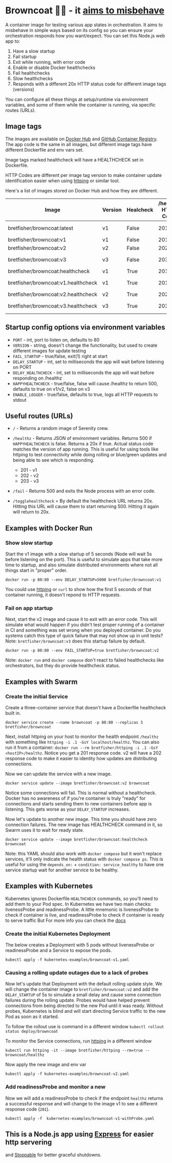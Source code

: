 # Browncoat 🚀🤠 - it [aims to misbehave](https://www.youtube.com/watch?v=1VR3Av9qfZc)



A container image for testing various app states in orchestration. It aims to
misbehave in simple ways based on its config so you can ensure your
orchestration responds how you want/expect. You can set this Node.js web app to:

1. Have a slow startup
1. Fail startup
1. Exit while running, with error code
1. Enable or disable Docker healthchecks
1. Fail healthchecks
1. Slow healthchecks
1. Responds with a different 20x HTTP status code for different image tags (versions)

You can configure all these things at setup/runtime via environment variables,
and some of them while the container is running, via specific routes (URLs).

## Image tags

The images are available on [Docker Hub](https://hub.docker.com/r/bretfisher/browncoat)
and [GitHub Container Registry](https://github.com/BretFisher/browncoat/packages).
The app code is the same in all images, but different image tags have different
Dockerfile and env vars set.

Image tags marked healthcheck will have a HEALTHCHECK set in Dockerfile.

HTTP Codes are different per image tag version to make container update
identification easier when using
[httping](https://github.com/BretFisher/httping-docker) or similar tool.

Here's a list of images stored on Docker Hub and how they are different.

|Image|Version|Healcheck|/healthz HTTP Code|Note|
|---|---|---|---|---|
|bretfisher/browncoat:latest|v1|False|201|Identical to v1|
|bretfisher/browncoat:v1|v1|False|201|   |
|bretfisher/browncoat:v2|v2|False|202|  |
|bretfisher/browncoat:v3|v3|False|203|Fails on start|
|bretfisher/browncoat:healthcheck|v1|True|201|   |
|bretfisher/browncoat:v1.healthcheck|v1|True|201|Identical to healthcheck|
|bretfisher/browncoat:v2.healthcheck|v2|True|202|   |
|bretfisher/browncoat:v3.healthcheck|v3|True|203|Healthcheck returns 500|

## Startup config options via environment variables

- `PORT` - int, port to listen on, defaults to 80
- `VERSION` - string, doesn't change the functionality, but used to create different images for update testing
- `FAIL_STARTUP` - true/false, exit(1) right at start
- `DELAY_STARTUP` - int, set to milliseconds the app will wait before listening on PORT
- `DELAY_HEALTHCHECK` - int, set to milliseconds the app will wait before responding on /healthz
- `HAPPYHEALTHCHECK` - true/false, false will cause /healthz to return 500, defaults to true on v1/v2, false on v3
- `ENABLE_LOGGER` - true/false, defaults to true, logs all HTTP requests to stdout

## Useful routes (URLs)

- `/` - Returns a random image of Serenity crew.

- `/healthz` - Returns JSON of environment variables. Returns 500 if `HAPPYHEALTHCHECK` is false.
Returns a 20x if true. Actual status code matches the version of app running. This is useful for using
tools like httping to test connectivity while doing rolling or blue/green updates and being able to see
which is responding.
  - 201 - v1
  - 202 - v2
  - 203 - v3

- `/fail` - Returns 500 and exits the Node process with an error code.

- `/togglehealthcheck` = By default the healthcheck URL returns 20x.
Hitting this URL will cause them to start returning 500.
Hitting it again will return to 20x.

## Examples with Docker Run

### Show slow startup

Start the v1 image with a slow startup of 5 seconds (Node will wait 5s before listening
on the port). This is useful to simulate apps that take more time to startup, and also
simulate distributed environments where not all things start in "proper" order.

```shell
docker run -p 80:80 --env DELAY_STARTUP=5000 bretfisher/browncoat:v1
```

You could use [httping](https://github.com/BretFisher/httping-docker) or `curl` to show
how the first 5 seconds of that container running, it doesn't repond to HTTP requests.

### Fail on app startup

Next, start the v2 image and cause it to exit with an error code. This will simulate
what would happen if you didn't test proper running of a container in CI and something
was set wrong when you deployed container. Do you systems catch this type
of quick failure that may not show up in unit tests? Note: `bretfisher/browncoat:v3`
does this startup failure by default.

```shell
docker run -p 80:80 --env FAIL_STARTUP=true bretfisher/browncoat:v2
```

Note: `docker run` and `docker compose` don't react to failed healthchecks like
orchestrators, but they do provide healthcheck status.

## Examples with Swarm

### Create the initial Service

Create a three-container service that doesn't have a Dockerfile healthcheck built in.

```shell
docker service create --name browncoat -p 80:80 --replicas 3 bretfisher/browncoat
```

Next, install httping on your host to monitor the health endpoint `/healthz` with something like
`httping -i .1 -GsY localhost/healthz`. You can also run it from a container:
`docker run --rm bretfisher/httping -i .1 -GsY <hostIP>/healthz`. Notice you get a 201 response code. v2
will have a 202 response code to make it easier to identity how updates are distributing connections.

Now we can update the service with a new image.

```shell
docker service update --image bretfisher/browncoat:v2 browncoat
```

Notice some connections will fail. This is normal without a healthcheck.
Docker has no awareness of if you're container is truly "ready" for connections and
starts sending them to new containers before app is listening. This gets worse as your `DELAY_STARTUP` increases.

Now let's update to another new image. This time you should have zero
connection failures. The new image has HEALTHCHECK command in it, so Swarm uses it to wait for ready state.

```shell
docker service update --image bretfisher/browncoat:healthcheck browncoat
```

Note: this YAML should also work with `docker compose` but it won't replace services, it'll only indicate
the health status with `docker compose ps`. This is useful for using the `depends_on:` + `condition: service_healthy`
to have one service startup wait for another service to be healthy.

## Examples with Kubernetes

Kubernetes ignores Dockerfile `HEALTHCHECK` commands, so you'll need to add them
to your Pod spec. In Kubernetes we have two main checks: livenessProbe and readinessProbe.
A little mnemonic is livenessProbe to check if container is live,
and readinessProbe to check if container is ready to serve traffic
But For more info you can check the
[docs](https://kubernetes.io/docs/concepts/workloads/pods/pod-lifecycle/#container-probes)

### Create the initial Kubernetes Deployment

The below creates a Deployment with 5 pods without
livenessProbe or readinessProbe and a Service to expose the pods.

```shell
kubectl apply -f kubernetes-examples/browncoat-v1.yaml
```

### Causing a rolling update outages due to a lack of probes

Now let's update that Deployment with the default rolling update style.
We will change the container image to `bretfisher/browncoat:v2` and add the
`DELAY_STARTUP` of 5s to simulate a small delay and cause some connection failures
during the rolling update. Probes would have helped prevent connections
from being directed to the new Pod until it was ready. Without probes,
Kubernetes is blind and will start directing Service traffic to the new Pod as
soon as it started.

To follow the rollout use is command in a different window
`kubectl rollout status deploy/browncoat`

To monitor the Service connections, run
[httping](https://github.com/BretFisher/httping-docker) in a different window

```shell
kubectl run httping -it --image bretfisher/httping --rm=true -- browncoat/healthz 
```

Now apply the new image and env var

```shell
kubectl apply -f kubernetes-examples/browncoat-v2.yaml
```

### Add readinessProbe and monitor a new

Now we will add a readinessProbe to check if the endpoint `healthz` returns a
successful response and will change to the image v1 to see a different response code (`201`).

```shell
kubectl apply -f  kubernetes-examples/browncoat-v1-withProbe.yaml
```

## This is a Node.js app using [Express](https://expressjs.com/) for easier http servering

and [Stoppable](https://github.com/hunterloftis/stoppable) for better graceful shutdowns.

